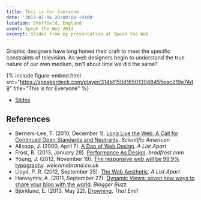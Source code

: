 ```yaml
---
title: This is for Everyone
date: '2013-07-16 20:00:00 +0100'
location: Sheffield, England
event: Speak the Web 2013
excerpt: Slides from my presentation at Speak the Web
---
```

Graphic designers have long honed their craft to meet the specific constraints of television. As web designers begin to understand the true nature of our own medium, isn't about time we did the same?

{% include figure-embed.html
  src="https://speakerdeck.com/player/314b1150d165013048455eac219e74d9"
  title="This is for Everyone"
%}

  * [Slides](https://speakerdeck.com/paulrobertlloyd/this-is-for-everyone-speak-the-web)

## References

  * Berners-Lee, T. (2010, December 1). [Long Live the Web: A Call for Continued Open Standards and Neutrality](http://www.scientificamerican.com/article/long-live-the-web/). <cite>Scientific American</cite>
  * Allsopp, J. (2000, April 7). [A Dao of Web Design](http://alistapart.com/article/dao). <cite>A List Apart</cite>
  * Frost, B. (2013, January 28). [Performance As Design](http://bradfrost.com/blog/post/performance-as-design/). <cite>bradfrost.com</cite>
  * Young, J. (2012, November 19). [The responsive web will be 99.9% typography](http://www.welcomebrand.co.uk/thoughts/the-responsive-web-will-be-99-9-typography/). <cite>welcomebrand.co.uk</cite>
  * Lloyd, P. R. (2012, September 25). [The Web Aesthetic](http://alistapart.com/article/the-web-aesthetic). <cite>A List Apart</cite>
  * Harasymiv, A. (2011, September 27). [Dynamic Views: seven new ways to share your blog with the world](http://buzz.blogger.com/2011/09/dynamic-views-seven-new-ways-to-share.html). <cite>Blogger Buzz</cite>
  * Björklund, E. (2013, May 22). [Drowning](http://thatemil.com/blog/2013/05/22/drowning/). <cite>That Emil</cite>
